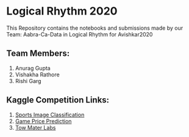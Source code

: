 # Logical Rhythm 2020

This Repository contains the notebooks and submissions made by our Team: Aabra-Ca-Data in Logical Rhythm for Avishkar2020

## Team Members:
1. Anurag Gupta
2. Vishakha Rathore
3. Rishi Garg
 
## Kaggle Competition Links:
1. [Sports Image Classification](https://www.kaggle.com/c/logical-rythm-2k20-sports-image-classification)
2. [Game Price Prediction](https://www.kaggle.com/c/logical-rythm-2k20-game-price-prediction)
3. [Tow Mater Labs](https://www.kaggle.com/c/Tow-Mater-Labs)


